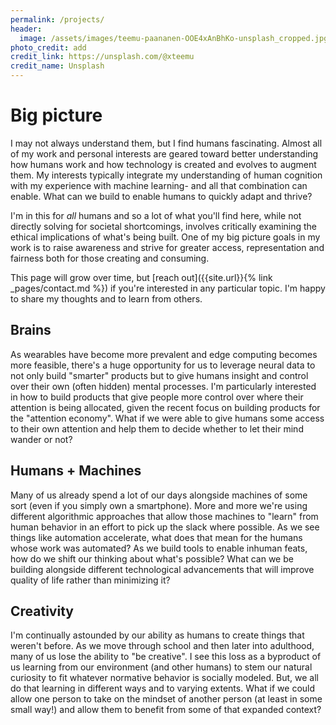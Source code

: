 ```yaml
---
permalink: /projects/
header:
  image: /assets/images/teemu-paananen-OOE4xAnBhKo-unsplash_cropped.jpg
photo_credit: add
credit_link: https://unsplash.com/@xteemu
credit_name: Unsplash
---
```

# Big picture

I may not always understand them, but I find humans fascinating. Almost all of my work and personal interests are geared toward better understanding how humans work and how technology is created and evolves to augment them. My interests typically integrate my understanding of human cognition with my experience with machine learning- and all that combination can enable. What can we build to enable humans to quickly adapt and thrive?  

I'm in this for _all_ humans and so a lot of what you'll find here, while not directly solving for societal shortcomings, involves critically examining the ethical implications of what's being built. One of my big picture goals in my work is to raise awareness and strive for greater access, representation and fairness both for those creating and consuming. 

This page will grow over time, but [reach out]({{site.url}}{% link _pages/contact.md %}) if you're interested in any particular topic. I'm happy to share my thoughts and to learn from others.

## Brains

As wearables have become more prevalent and edge computing becomes more feasible, there's a huge opportunity for us to leverage neural data to not only build "smarter" products but to give humans insight and control over their own (often hidden) mental processes. I'm particularly interested in how to build products that give people more control over where their attention is being allocated, given the recent focus on building products for the "attention economy". What if we were able to give humans some access to their own attention and help them to decide whether to let their mind wander or not?

## Humans + Machines

Many of us already spend a lot of our days alongside machines of some sort (even if you simply own a smartphone). More and more we're using different algorithmic approaches that allow those machines to "learn" from human behavior in an effort to pick up the slack where possible. As we see things like automation accelerate, what does that mean for the humans whose work was automated? As we build tools to enable inhuman feats, how do we shift our thinking about what's possible? What can we be building alongside different technological advancements that will improve quality of life rather than minimizing it?

## Creativity

I'm continually astounded by our ability as humans to create things that weren't before. As we move through school and then later into adulthood, many of us lose the ability to "be creative". I see this loss as a byproduct of us learning from our environment (and other humans) to stem our natural curiosity to fit whatever normative behavior is socially modeled. But, we all do that learning in different ways and to varying extents. What if we could allow one person to take on the mindset of another person (at least in some small way!) and allow them to benefit from some of that expanded context?  





